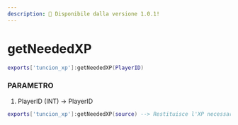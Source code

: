 ```yaml
---
description: 🔧 Disponibile dalla versione 1.0.1!
---
```


# getNeededXP

```lua title="Sintassi di esportazione"
exports['tuncion_xp']:getNeededXP(PlayerID)
```

### PARAMETRO

1. PlayerID <span className="color-blue">(INT)</span> <span className="color-orange">-> PlayerID</span>

```lua
exports['tuncion_xp']:getNeededXP(source) --> Restituisce l'XP necessario per il prossimo rango, ad esempio 5XP
```